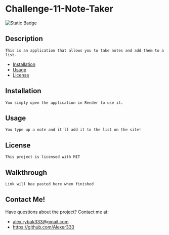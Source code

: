 # Challenge-11-Note-Taker

  <img alt="Static Badge" src="https://img.shields.io/badge/License-MIT-green">

  ## Description
    This is an application that allows you to take notes and add them to a list. 

  * [Installation](#installation) 
  * [Usage](#usage)
  * [License](#license)

  ## Installation
    You simply open the application in Render to use it. 

  ## Usage
    You type up a note and it'll add it to the list on the site! 

  ## License
  
    This project is licensed with MIT

  ## Walkthrough
  
    Link will bee pasted here when finished

  ## Contact Me!
  Have questions about the project? Contact me at: 
  * alex.rybak333@gmail.com
  * https://github.com/Alexer333
